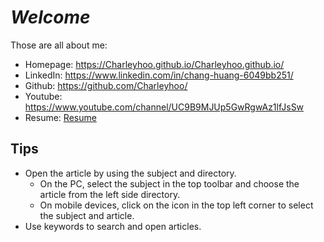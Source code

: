 # ***Welcome***
Those are all about me:

- Homepage: <https://Charleyhoo.github.io/Charleyhoo.github.io/>
- LinkedIn: <https://www.linkedin.com/in/chang-huang-6049bb251/>
- Github: <https://github.com/Charleyhoo/>
- Youtube: <https://www.youtube.com/channel/UC9B9MJUp5GwRgwAz1lfJsSw>
- Resume: [Resume](AboutMe/Resume/cv.pdf)



## Tips

- Open the article by using the subject and directory.
    - On the PC, select the subject in the top toolbar and choose the article from the left side directory.
    - On mobile devices, click on the icon in the top left corner to select the subject and article.
- Use keywords to search and open articles.
